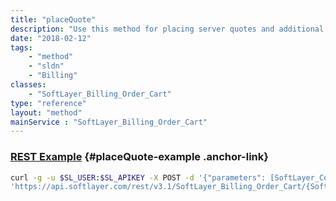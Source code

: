 ```yaml
---
title: "placeQuote"
description: "Use this method for placing server quotes and additional services quotes. The same applies for this as with verifyOrder. Send in the SoftLayer_Container_Product_Order_Hardware_Server for server quotes. In addition to verifying the quote, placeQuote() also makes an initial authorization on the SoftLayer_Account tied to this order, if a credit card is on file. If the account tied to this order is a paypal customer, an URL will also be returned to the customer. After placing the order, you must go to this URL to finish the authorization process. This tells paypal that you indeed want to place the order. After going to this URL, it will direct you back to a SoftLayer webpage that tells us you have finished the process. "
date: "2018-02-12"
tags:
    - "method"
    - "sldn"
    - "Billing"
classes:
    - "SoftLayer_Billing_Order_Cart"
type: "reference"
layout: "method"
mainService : "SoftLayer_Billing_Order_Cart"
---
```


### [REST Example](#placeQuote-example) <a href="/article/rest/"><i class="fas fa-question"></i></a> {#placeQuote-example .anchor-link} 
```bash
curl -g -u $SL_USER:$SL_APIKEY -X POST -d '{"parameters": [SoftLayer_Container_Product_Order]}' \
'https://api.softlayer.com/rest/v3.1/SoftLayer_Billing_Order_Cart/{SoftLayer_Billing_Order_CartID}/placeQuote'
```
